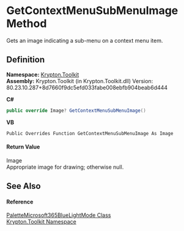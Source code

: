 # GetContextMenuSubMenuImage Method


Gets an image indicating a sub-menu on a context menu item.



## Definition
**Namespace:** <a href="79d2eac2-21f4-54ff-7552-b20c33c30600.md">Krypton.Toolkit</a>  
**Assembly:** Krypton.Toolkit (in Krypton.Toolkit.dll) Version: 80.23.10.287+8d7660f9dc5efd033fabe008ebfb904beab6d444

**C#**
``` C#
public override Image? GetContextMenuSubMenuImage()
```
**VB**
``` VB
Public Overrides Function GetContextMenuSubMenuImage As Image
```



#### Return Value
Image  
Appropriate image for drawing; otherwise null.

## See Also


#### Reference
<a href="000b6dd3-a0c6-5044-1a60-41765e40a26a.md">PaletteMicrosoft365BlueLightMode Class</a>  
<a href="79d2eac2-21f4-54ff-7552-b20c33c30600.md">Krypton.Toolkit Namespace</a>  
